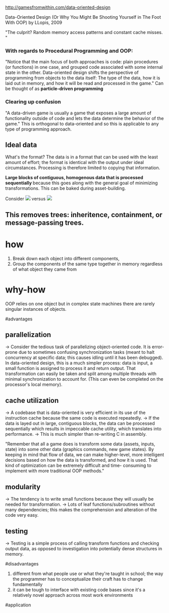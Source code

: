 http://gamesfromwithin.com/data-oriented-design

Data-Oriented Design (Or Why You Might Be Shooting Yourself in The Foot With OOP) by LLopis, 2009 

"The culprit? Random memory access patterns and constant cache misses. "

### With regards to Procedural Programming and OOP:
"Notice that the main focus of both approaches is code: plain procedures (or functions) in one case, and grouped code associated with some internal state in the other. Data-oriented design shifts the perspective of programming from objects to the data itself: The type of the data, how it is laid out in memory, and how it will be read and processed in the game."
Can be thought of as <b>particle-driven programming</b>

### Clearing up confusion
"A data-driven game is usually a game that exposes a large amount of functionality outside of code and lets the data determine the behavior of the game." This is orthogonal to data-oriented and so this is applicable to any type of programming approach. 

## Ideal data
What's the format?
The data is in a format that can be used with the least amount of effort; the format is identical with the output under ideal circumstances. 
Processing is therefore limited to copying that information. 

<b> Large blocks of contiguous, homogenous data that is processed sequentially </b> because this goes along with the general goal of minimizing transformations. This can be baked during asset-building. 

Consider
<img src='http://gamesfromwithin.com/wp-content/uploads/2009/12/oo_design.png'> 
versus
<img src='http://gamesfromwithin.com/wp-content/uploads/2009/12/do_design1.png'>

## This removes trees: inheritence, containment, or message-passing trees. 

# how
1. Break down each object into different components, 
2. Group the components of the same type together in memory regardless of what object they came from

# why-how
OOP relies on one object but in complex state machines there are rarely singular instances of objects.

#advantages 
## parallelization 
-> Consider the tedious task of parallelizing object-oriented code. It is error-prone due to sometimes confusing synchronization tasks (meant to halt concurrency at specific data; this causes idling until it has been debugged).
In data-oriented design, this is a much simpler process: data is input, a small function is assigned to process it and return output. That transformation can easily be taken and split among multiple threads with minimal synchronization to account for. (This can even be completed on the processor's local memory). 

## cache utilization
-> A codebase that is data-oriented is very efficient in its use of the instruction cache because the same code is executed repeatedly. 
-> If the data is layed out in large, contiguous blocks, the data can be processed sequentially which results in impeccable cache utility, which translates into performance. 
-> This is much simpler than re-writing C in assembly. 

"Remember that all a game does is transform some data (assets, inputs, state) into some other data (graphics commands, new game states). By keeping in mind that flow of data, we can make higher-level, more intelligent decisions based on how the data is transformed, and how it is used. That kind of optimization can be extremely difficult and time- consuming to implement with more traditional OOP methods."

## modularity
-> The tendency is to write small functions because they will usually be needed for transformation. 
-> Lots of leaf functions/subroutines without many dependencies; this makes the comprehension and alteration of the code very easy. 
## testing 
-> Testing is a simple process of calling transform functions and checking output data, as opposed to investigation into potentially dense structures in memory. 

#disadvantages 
1) different from what people use or what they're taught in school; the way the programmer has to conceptualize their craft has to change fundamentally 
2) it can be tough to interface with existing code bases since it's a relatively novel approach across most work environments 

#application 
